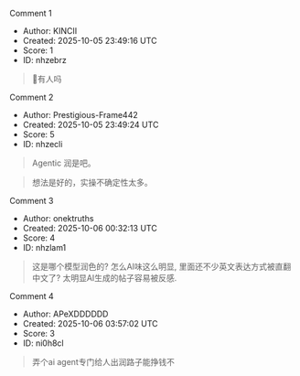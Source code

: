 Comment 1

- Author: KINCII
- Created: 2025-10-05 23:49:16 UTC
- Score: 1
- ID: nhzebrz

> 👀有人吗

Comment 2

- Author: Prestigious-Frame442
- Created: 2025-10-05 23:49:24 UTC
- Score: 5
- ID: nhzecli

> Agentic 润是吧。

> 想法是好的，实操不确定性太多。

Comment 3

- Author: onektruths
- Created: 2025-10-06 00:32:13 UTC
- Score: 4
- ID: nhzlam1

> 这是哪个模型润色的? 怎么AI味这么明显, 里面还不少英文表达方式被直翻中文了? 太明显AI生成的帖子容易被反感.

Comment 4

- Author: APeXDDDDDD
- Created: 2025-10-06 03:57:02 UTC
- Score: 3
- ID: ni0h8cl

> 弄个ai agent专门给人出润路子能挣钱不
